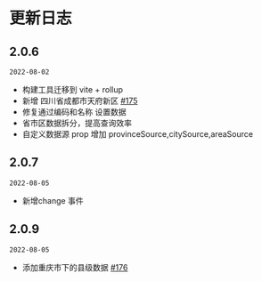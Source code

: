 
# 更新日志



## 2.0.6 


`2022-08-02`

-  构建工具迁移到 vite + rollup
-  新增 四川省成都市天府新区 [#175](https://github.com/jcc/v-distpicker/pull/175)
-  修复通过编码和名称 设置数据
-  省市区数据拆分，提高查询效率
-  自定义数据源 prop 增加 provinceSource,citySource,areaSource



## 2.0.7 


`2022-08-05`

-  新增change 事件

## 2.0.9 


`2022-08-05`

- 添加重庆市下的县级数据 [#176](https://github.com/jcc/v-distpicker/pull/176)





